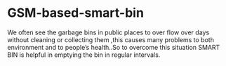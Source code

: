 # GSM-based-smart-bin
We often see the garbage bins in public places to over flow over days without cleaning or collecting them ,this causes many problems to both environment and to people’s health..So to overcome this situation SMART BIN is helpful in emptying the bin in regular intervals.
